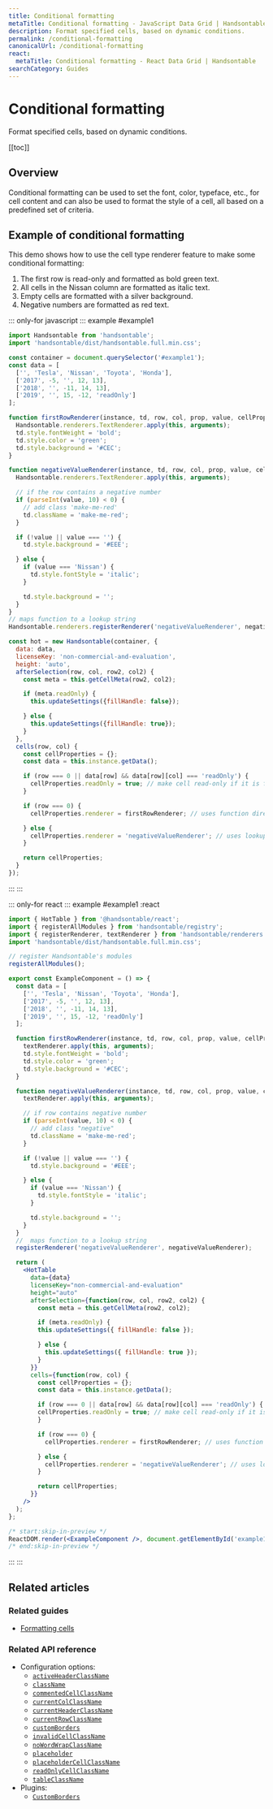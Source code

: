 ```yaml
---
title: Conditional formatting
metaTitle: Conditional formatting - JavaScript Data Grid | Handsontable
description: Format specified cells, based on dynamic conditions.
permalink: /conditional-formatting
canonicalUrl: /conditional-formatting
react:
  metaTitle: Conditional formatting - React Data Grid | Handsontable
searchCategory: Guides
---
```


# Conditional formatting

Format specified cells, based on dynamic conditions.

[[toc]]

## Overview

Conditional formatting can be used to set the font, color, typeface, etc., for cell content and can also be used to format the style of a cell, all based on a predefined set of criteria.

## Example of conditional formatting

<style>
.make-me-red {
  color: #FF5A12;
}
</style>

This demo shows how to use the cell type renderer feature to make some conditional formatting:

1. The first row is read-only and formatted as bold green text.
2. All cells in the Nissan column are formatted as italic text.
3. Empty cells are formatted with a silver background.
4. Negative numbers are formatted as red text.


::: only-for javascript
::: example #example1
```js
import Handsontable from 'handsontable';
import 'handsontable/dist/handsontable.full.min.css';

const container = document.querySelector('#example1');
const data = [
  ['', 'Tesla', 'Nissan', 'Toyota', 'Honda'],
  ['2017', -5, '', 12, 13],
  ['2018', '', -11, 14, 13],
  ['2019', '', 15, -12, 'readOnly']
];

function firstRowRenderer(instance, td, row, col, prop, value, cellProperties) {
  Handsontable.renderers.TextRenderer.apply(this, arguments);
  td.style.fontWeight = 'bold';
  td.style.color = 'green';
  td.style.background = '#CEC';
}

function negativeValueRenderer(instance, td, row, col, prop, value, cellProperties) {
  Handsontable.renderers.TextRenderer.apply(this, arguments);

  // if the row contains a negative number
  if (parseInt(value, 10) < 0) {
    // add class 'make-me-red'
    td.className = 'make-me-red';
  }

  if (!value || value === '') {
    td.style.background = '#EEE';

  } else {
    if (value === 'Nissan') {
      td.style.fontStyle = 'italic';
    }

    td.style.background = '';
  }
}
// maps function to a lookup string
Handsontable.renderers.registerRenderer('negativeValueRenderer', negativeValueRenderer);

const hot = new Handsontable(container, {
  data: data,
  licenseKey: 'non-commercial-and-evaluation',
  height: 'auto',
  afterSelection(row, col, row2, col2) {
    const meta = this.getCellMeta(row2, col2);

    if (meta.readOnly) {
      this.updateSettings({fillHandle: false});

    } else {
      this.updateSettings({fillHandle: true});
    }
  },
  cells(row, col) {
    const cellProperties = {};
    const data = this.instance.getData();

    if (row === 0 || data[row] && data[row][col] === 'readOnly') {
      cellProperties.readOnly = true; // make cell read-only if it is first row or the text reads 'readOnly'
    }

    if (row === 0) {
      cellProperties.renderer = firstRowRenderer; // uses function directly

    } else {
      cellProperties.renderer = 'negativeValueRenderer'; // uses lookup map
    }

    return cellProperties;
  }
});
```
:::
:::

::: only-for react
::: example #example1 :react
```jsx
import { HotTable } from '@handsontable/react';
import { registerAllModules } from 'handsontable/registry';
import { registerRenderer, textRenderer } from 'handsontable/renderers';
import 'handsontable/dist/handsontable.full.min.css';

// register Handsontable's modules
registerAllModules();

export const ExampleComponent = () => {
  const data = [
    ['', 'Tesla', 'Nissan', 'Toyota', 'Honda'],
    ['2017', -5, '', 12, 13],
    ['2018', '', -11, 14, 13],
    ['2019', '', 15, -12, 'readOnly']
  ];

  function firstRowRenderer(instance, td, row, col, prop, value, cellProperties) {
    textRenderer.apply(this, arguments);
    td.style.fontWeight = 'bold';
    td.style.color = 'green';
    td.style.background = '#CEC';
  }

  function negativeValueRenderer(instance, td, row, col, prop, value, cellProperties) {
    textRenderer.apply(this, arguments);

    // if row contains negative number
    if (parseInt(value, 10) < 0) {
      // add class "negative"
      td.className = 'make-me-red';
    }

    if (!value || value === '') {
      td.style.background = '#EEE';

    } else {
      if (value === 'Nissan') {
        td.style.fontStyle = 'italic';
      }

      td.style.background = '';
    }
  }
  //  maps function to a lookup string
  registerRenderer('negativeValueRenderer', negativeValueRenderer);

  return (
    <HotTable
      data={data}
      licenseKey="non-commercial-and-evaluation"
      height="auto"
      afterSelection={function(row, col, row2, col2) {
        const meta = this.getCellMeta(row2, col2);

        if (meta.readOnly) {
        this.updateSettings({ fillHandle: false });

        } else {
          this.updateSettings({ fillHandle: true });
        }
      }}
      cells={function(row, col) {
        const cellProperties = {};
        const data = this.instance.getData();

        if (row === 0 || data[row] && data[row][col] === 'readOnly') {
        cellProperties.readOnly = true; // make cell read-only if it is first row or the text reads 'readOnly'
        }

        if (row === 0) {
          cellProperties.renderer = firstRowRenderer; // uses function directly

        } else {
          cellProperties.renderer = 'negativeValueRenderer'; // uses lookup map
        }

        return cellProperties;
      }}
    />
  );
};

/* start:skip-in-preview */
ReactDOM.render(<ExampleComponent />, document.getElementById('example1'));
/* end:skip-in-preview */
```
:::
:::


## Related articles

### Related guides

- [Formatting cells](@/guides/cell-features/formatting-cells.md)

### Related API reference

- Configuration options:
  - [`activeHeaderClassName`](@/api/options.md#activeheaderclassname)
  - [`className`](@/api/options.md#classname)
  - [`commentedCellClassName`](@/api/options.md#commentedcellclassname)
  - [`currentColClassName`](@/api/options.md#currentcolclassname)
  - [`currentHeaderClassName`](@/api/options.md#currentheaderclassname)
  - [`currentRowClassName`](@/api/options.md#currentrowclassname)
  - [`customBorders`](@/api/options.md#customborders)
  - [`invalidCellClassName`](@/api/options.md#invalidcellclassname)
  - [`noWordWrapClassName`](@/api/options.md#nowordwrapclassname)
  - [`placeholder`](@/api/options.md#placeholder)
  - [`placeholderCellClassName`](@/api/options.md#placeholdercellclassname)
  - [`readOnlyCellClassName`](@/api/options.md#readonlycellclassname)
  - [`tableClassName`](@/api/options.md#tableclassname)
- Plugins:
  - [`CustomBorders`](@/api/customBorders.md)
